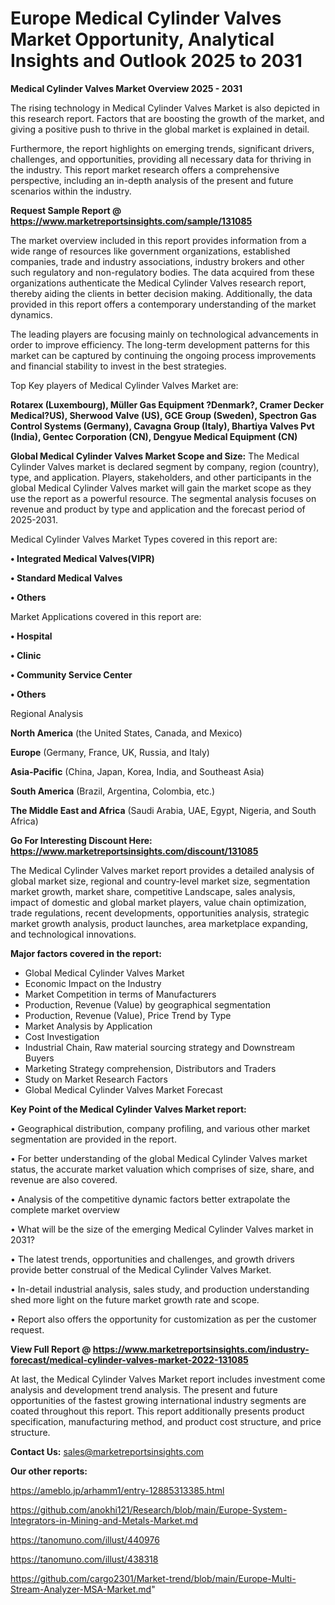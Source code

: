 # Europe Medical Cylinder Valves Market Opportunity, Analytical Insights and Outlook 2025 to 2031

<Strong> Medical Cylinder Valves Market Overview 2025 - 2031</strong>

The rising technology in Medical Cylinder Valves Market is also depicted in this research report. Factors that are boosting the growth of the market, and giving a positive push to thrive in the global market is explained in detail.

Furthermore, the report highlights on emerging trends, significant drivers, challenges, and opportunities, providing all necessary data for thriving in the industry. This report market research offers a comprehensive perspective, including an in-depth analysis of the present and future scenarios within the industry.

<strong>Request Sample Report @ <a href=https://www.marketreportsinsights.com/sample/131085>https://www.marketreportsinsights.com/sample/131085</a></strong>

The market overview included in this report provides information from a wide range of resources like government organizations, established companies, trade and industry associations, industry brokers and other such regulatory and non-regulatory bodies. The data acquired from these organizations authenticate the Medical Cylinder Valves research report, thereby aiding the clients in better decision making. Additionally, the data provided in this report offers a contemporary understanding of the market dynamics.

The leading players are focusing mainly on technological advancements in order to improve efficiency. The long-term development patterns for this market can be captured by continuing the ongoing process improvements and financial stability to invest in the best strategies.

Top Key players of Medical Cylinder Valves Market are:

<strong>Rotarex (Luxembourg), Müller Gas Equipment ?Denmark?, Cramer Decker Medical?US), Sherwood Valve (US), GCE Group (Sweden), Spectron Gas Control Systems (Germany), Cavagna Group (Italy), Bhartiya Valves Pvt (India), Gentec Corporation (CN), Dengyue Medical Equipment (CN)</strong>

<strong><b>Global Medical Cylinder Valves Market Scope and Size:</b></strong>
The Medical Cylinder Valves market is declared segment by company, region (country), type, and application. Players, stakeholders, and other participants in the global Medical Cylinder Valves market will gain the market scope as they use the report as a powerful resource. The segmental analysis focuses on revenue and product by type and application and the forecast period of 2025-2031.

Medical Cylinder Valves Market Types covered in this report are:

<strong>• Integrated Medical Valves(VIPR)

• Standard Medical Valves

• Others</strong>

Market Applications covered in this report are:

<strong>• Hospital

• Clinic

• Community Service Center

• Others</strong> 

Regional Analysis

<strong>North America</strong> (the United States, Canada, and Mexico)

<strong>Europe</strong> (Germany, France, UK, Russia, and Italy)

<strong>Asia-Pacific</strong> (China, Japan, Korea, India, and Southeast Asia)

<strong>South America</strong> (Brazil, Argentina, Colombia, etc.)

<strong>The Middle East and Africa</strong> (Saudi Arabia, UAE, Egypt, Nigeria, and South Africa)

<strong>Go For Interesting Discount Here: <a href=https://www.marketreportsinsights.com/discount/131085>https://www.marketreportsinsights.com/discount/131085</a></strong>

The Medical Cylinder Valves market report provides a detailed analysis of global market size, regional and country-level market size, segmentation market growth, market share, competitive Landscape, sales analysis, impact of domestic and global market players, value chain optimization, trade regulations, recent developments, opportunities analysis, strategic market growth analysis, product launches, area marketplace expanding, and technological innovations.

<strong><b>Major factors covered in the report:</b></strong>
<ul>
  <li>Global Medical Cylinder Valves Market </li>
  <li>Economic Impact on the Industry</li>
  <li>Market Competition in terms of Manufacturers</li>
  <li>Production, Revenue (Value) by geographical segmentation</li>
  <li>Production, Revenue (Value), Price Trend by Type</li>
  <li>Market Analysis by Application</li>
  <li>Cost Investigation</li>
  <li>Industrial Chain, Raw material sourcing strategy and Downstream Buyers</li>
  <li>Marketing Strategy comprehension, Distributors and Traders</li>
  <li>Study on Market Research Factors</li>
  <li>Global Medical Cylinder Valves Market Forecast</li>
</ul>

<strong><b>Key Point of the Medical Cylinder Valves Market report:</b></strong>

• Geographical distribution, company profiling, and various other market segmentation are provided in the report.

• For better understanding of the global Medical Cylinder Valves market status, the accurate market valuation which comprises of size, share, and revenue are also covered.

• Analysis of the competitive dynamic factors better extrapolate the complete market overview

• What will be the size of the emerging Medical Cylinder Valves market in 2031?

• The latest trends, opportunities and challenges, and growth drivers provide better construal of the Medical Cylinder Valves Market.

• In-detail industrial analysis, sales study, and production understanding shed more light on the future market growth rate and scope.

• Report also offers the opportunity for customization as per the customer request.

<strong><b>View Full Report @ <a href=https://www.marketreportsinsights.com/industry-forecast/medical-cylinder-valves-market-2022-131085>https://www.marketreportsinsights.com/industry-forecast/medical-cylinder-valves-market-2022-131085</a></b></strong>


At last, the Medical Cylinder Valves Market report includes investment come analysis and development trend analysis. The present and future opportunities of the fastest growing international industry segments are coated throughout this report. This report additionally presents product specification, manufacturing method, and product cost structure, and price structure.

<strong>Contact Us:</strong>
sales@marketreportsinsights.com

<strong>Our other reports:</strong>

<a href=https://ameblo.jp/arhamm1/entry-12885313385.html>https://ameblo.jp/arhamm1/entry-12885313385.html</a>

<a href=https://github.com/anokhi121/Research/blob/main/Europe-System-Integrators-in-Mining-and-Metals-Market.md>https://github.com/anokhi121/Research/blob/main/Europe-System-Integrators-in-Mining-and-Metals-Market.md</a>

<a href=https://tanomuno.com/illust/440976>https://tanomuno.com/illust/440976</a>

<a href=https://tanomuno.com/illust/438318>https://tanomuno.com/illust/438318</a>

<a href=https://github.com/cargo2301/Market-trend/blob/main/Europe-Multi-Stream-Analyzer-MSA-Market.md>https://github.com/cargo2301/Market-trend/blob/main/Europe-Multi-Stream-Analyzer-MSA-Market.md</a>"
